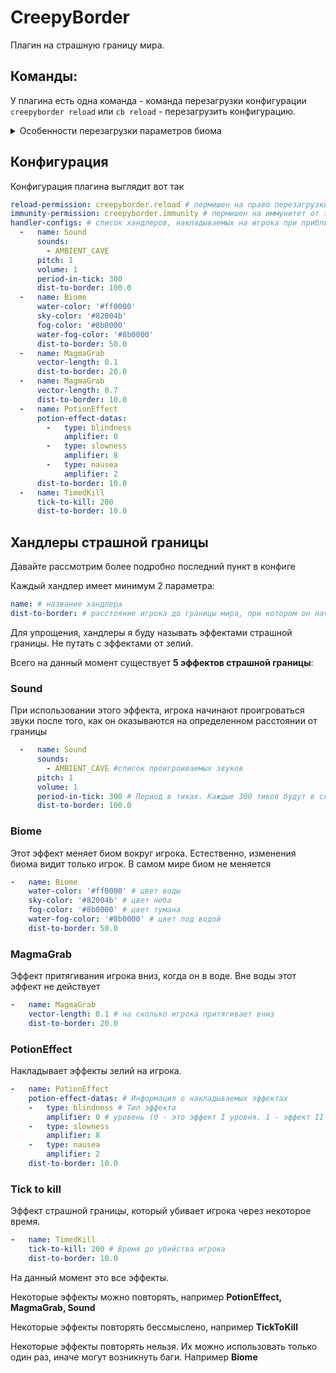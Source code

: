 # CreepyBorder
Плагин на страшную границу мира. 

## Команды:
У плагина есть одна команда - команда перезагрузки конфигурации<br>
`creepyborder reload` или `cb reload` - перезагрузить конфигурацию.

<details>
  <summary>Особенности перезагрузки параметров биома</summary>
Для того, чтобы новые параметры биома были видны игроку, ему нужно перезайти на сервер.
</details>

## Конфигурация
Конфигурация плагина выглядит вот так

```yaml
reload-permission: creepyborder.reload # пермишен на право перезагрузки плагина
immunity-permission: creepyborder.immunity # пермишен на иммунитет от эффектов страшной границы
handler-configs: # список хандлеров, накладываемых на игрока при приближении к границе
  -   name: Sound
      sounds:
        - AMBIENT_CAVE
      pitch: 1
      volume: 1
      period-in-tick: 300
      dist-to-border: 100.0
  -   name: Biome
      water-color: '#ff0000'
      sky-color: '#82004b'
      fog-color: '#8b0000'
      water-fog-color: '#8b0000'
      dist-to-border: 50.0
  -   name: MagmaGrab
      vector-length: 0.1
      dist-to-border: 20.0
  -   name: MagmaGrab
      vector-length: 0.7
      dist-to-border: 10.0
  -   name: PotionEffect
      potion-effect-datas:
        -   type: blindness
            amplifier: 0
        -   type: slowness
            amplifier: 8
        -   type: nausea
            amplifier: 2
      dist-to-border: 10.0
  -   name: TimedKill
      tick-to-kill: 200
      dist-to-border: 10.0
```


## Хандлеры страшной границы
Давайте рассмотрим более подробно последний пункт в конфиге

Каждый хандлер имеет минимум 2 параметра:
```yaml
name: # название хандлера
dist-to-border: # расстояние игрока до границы мира, при котором он начинает действовать (в блоках)
```

Для упрощения, хандлеры я буду называть эффектами страшной границы. Не путать с эффектами от зелий.

Всего на данный момент существует **5 эффектов страшной границы**:

### Sound
При использовании этого эффекта, игрока начинают проигроваться звуки после того, как он оказываются на определенном расстоянии от границы
```yaml
  -   name: Sound
      sounds:
        - AMBIENT_CAVE #список проигроиваемых звуков
      pitch: 1 
      volume: 1
      period-in-tick: 300 # Период в тиках. Каждые 300 тиков будут в случайном порядке проигрываться звук из списка
      dist-to-border: 100.0
```

### Biome
Этот эффект меняет биом вокруг игрока. Естественно, изменения биома видит только игрок. В самом мире биом не меняется
```yaml
-   name: Biome
    water-color: '#ff0000' # цвет воды
    sky-color: '#82004b' # цвет неба
    fog-color: '#8b0000' # цвет тумана
    water-fog-color: '#8b0000' # цвет под водой
    dist-to-border: 50.0
```

### MagmaGrab
Эффект притягивания игрока вниз, когда он в воде. Вне воды этот эффект не действует
```yaml
-   name: MagmaGrab
    vector-length: 0.1 # на сколько игрока притягивает вниз
    dist-to-border: 20.0
```

### PotionEffect
Накладывает эффекты зелий на игрока.
```yaml
-   name: PotionEffect
    potion-effect-datas: # Информация о накладываемых эффектах
    -   type: blindness # Тип эффекта
        amplifier: 0 # уровень (0 - это эффект I уровня. 1 - эффект II уровня)
    -   type: slowness
        amplifier: 8
    -   type: nausea
        amplifier: 2
    dist-to-border: 10.0
```
### Tick to kill
Эффект страшной границы, который убивает игрока через некоторое время.
```yaml
-   name: TimedKill
    tick-to-kill: 200 # Время до убийства игрока
    dist-to-border: 10.0
```

На данный момент это все эффекты. 

Некоторые эффекты можно повторять, например **PotionEffect, MagmaGrab, Sound**

Некоторые эффекты повторять бессмыслено, например **TickToKill**

Некоторые эффекты повторять нельзя. Их можно использовать только один раз, иначе могут возникнуть баги. Например **Biome**



